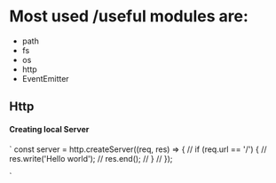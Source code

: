 # Most used /useful modules are:
* path
* fs
* os
* http
* EventEmitter



## Http
#### Creating local Server

`
const server = http.createServer((req, res) => {
//   if (req.url == '/') {
//     res.write('Hello world');
//     res.end();
//   }
// });

`

